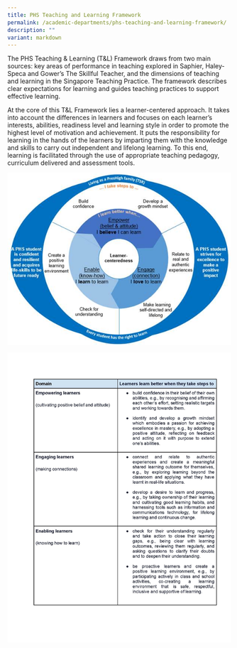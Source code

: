 ```yaml
---
title: PHS Teaching and Learning Framework
permalink: /academic-departments/phs-teaching-and-learning-framework/
description: ""
variant: markdown
---
```


The PHS Teaching & Learning (T&L) Framework draws from two main sources: key areas of performance in teaching explored in Saphier, Haley-Speca and Gower’s The Skillful Teacher, and the dimensions of teaching and learning in the Singapore Teaching Practice. The framework describes clear expectations for learning and guides teaching practices to support effective learning. 

At the core of this T&L Framework lies a learner-centered approach. It takes into account the differences in learners and focuses on each learner’s interests, abilities, readiness level and learning style in order to promote the highest level of motivation and achievement. It puts the responsibility for learning in the hands of the learners by imparting them with the knowledge and skills to carry out independent and lifelong learning. To this end, learning is facilitated through the use of appropriate teaching pedagogy, curriculum delivered and assessment tools.

![](/images/2023images/t&l%20framework.jpg)

![](/images/2023images/t&l%20framework%20table_page_2.jpg)
